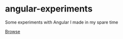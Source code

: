 # angular-experiments

Some experiments with Angular I made in my spare time

[Browse](http://karataev.github.io/angular-experiments)